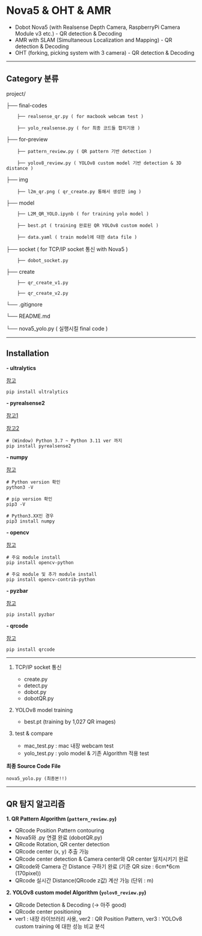 # Nova5 & OHT & AMR
- Dobot Nova5 (with Realsense Depth Camera, RaspberryPi Camera Module v3 etc.) - QR detection &amp; Decoding
- AMR with SLAM (Simultaneous Localization and Mapping) - QR detection &amp; Decoding
- OHT (forking, picking system with 3 camera) - QR detection &amp; Decoding

---

## Category 분류


project/


├── final-codes


		├── realsense_qr.py ( for macbook webcam test )

		├── yolo_realsense.py ( for 최종 코드들 합치기용 )

  
├── for-preview


		├── pattern_review.py ( QR pattern 기반 detection ) 

		├── yolov8_review.py ( YOLOv8 custom model 기반 detection & 3D distance )

  
├── img


		├── l2m_qr.png ( qr_create.py 통해서 생성한 img )

  
├── model


		├── L2M_QR_YOLO.ipynb ( for training yolo model )
  
		├── best.pt ( training 완료된 QR YOLOv8 custom model )
  
		├── data.yaml ( train model에 대한 data file )

  
├── socket ( for TCP/IP socket 통신 with Nova5 )


		├── dobot_socket.py


├── create


		├── qr_create_v1.py
  
		├── qr_create_v2.py


└── .gitignore

└── README.md

└── nova5_yolo.py ( 실행시킬 final code )


---

## Installation
**- ultralytics**

  [참고](https://dagshub.com/Ultralytics/ultralytics/src/2b49d71772ae8e2a5ccede2127430816503bf469/docs/ko/quickstart.md)

  ```
  pip install ultralytics
  ```
  
**- pyrealsense2**

  [참고1](https://support.intelrealsense.com/hc/en-us/community/posts/26334072305171-pip-install-pyrealsense2-not-working)
  
  [참고2](https://velog.io/@zzziito/Realsense-%ED%8C%8C%EC%9D%B4%EC%8D%AC%EC%9C%BC%EB%A1%9C-%EC%82%AC%EC%9A%A9%ED%95%98%EA%B8%B0)

  ```
  # (Window) Python 3.7 ~ Python 3.11 ver 까지
  pip install pyrealsense2
  ```

  
**- numpy**

  [참고](https://carpfish.tistory.com/entry/pip%EB%A5%BC-%EC%9D%B4%EC%9A%A9%ED%95%9C-Numpy-%EC%84%A4%EC%B9%98python3)

  ```
  # Python version 확인
  python3 -V
  ```
  ```
  # pip version 확인
  pip3 -V
  ```
  ```
  # Python3.XX인 경우
  pip3 install numpy
  ```

  
**- opencv**

  [참고](https://foss4g.tistory.com/1500)

  ```
  # 주요 module install
  pip install opencv-python
  ```
  ```
  # 주요 module 및 추가 module install
  pip install opencv-contrib-python
  ```

  
**- pyzbar**

  [참고](https://pypi.org/project/pyzbar/)

  ```
  pip install pyzbar
  ```

  
**- qrcode**

  [참고](https://pypi.org/project/qrcode/)

  ```
  pip install qrcode
  ```


---

1. TCP/IP socket 통신
    - create.py
    - detect.py
    - dobot.py
    - dobotQR.py

2. YOLOv8 model training
    - best.pt (training by 1,027 QR images)

3. test & compare
    - mac_test.py : mac 내장 webcam test
    - yolo_test.py : yolo model & 기존 Algorithm 적용 test

**최종 Source Code File**

    nova5_yolo.py (최종본!!)

---

## QR 탐지 알고리즘
**1. QR Pattern Algorithm (`pattern_review.py`)**
- QRcode Position Pattern contouring
- Nova5와 .py 연결 완료 (dobotQR.py)
- QRcode Rotation, QR center detection
- QRcode center (x, y) 추출 가능
- QRcode center detection & Camera center와 QR center 일치시키기 완료
- QRcode와 Camera 간 Distance 구하기 완료 (기준 QR size : 6cm*6cm (170pixel))
- QRcode 실시간 Distance(QRcode z값) 계산 가능 (단위 : m)

**2. YOLOv8 custom model Algorithm (`yolov8_review.py`)**
- QRcode Detection & Decoding (-> 아주 good)
- QRcode center positioning
- ver1 : 내장 라이브러리 사용, ver2 : QR Position Pattern, ver3 : YOLOv8 custom training 에 대한 성능 비교 분석
